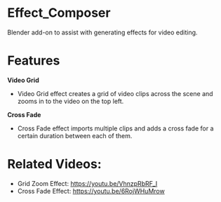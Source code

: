 # Effect_Composer
Blender add-on to assist with generating effects for video editing.

# Features
**Video Grid**
- Video Grid effect creates a grid of video clips across the scene and zooms in to the video on the top left.

**Cross Fade**
- Cross Fade effect imports multiple clips and adds a cross fade for a certain duration between each of them.

# Related Videos:
- Grid Zoom Effect: https://youtu.be/VhnzpRbRF_I
- Cross Fade Effect: https://youtu.be/6RojWHuMrow
